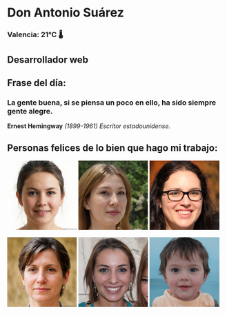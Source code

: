 # Don Antonio Suárez
### Valencia:  21°C 🌡️
## Desarrollador web
## Frase del día:
<!-- START QUOTE -->
### La gente buena, si se piensa un poco en ello, ha sido siempre gente alegre.
**Ernest Hemingway** *(1899-1961) Escritor estadounidense.*
<!-- END QUOTE -->






## Personas felices de lo bien que hago mi trabajo:

<p float="left">
  <img src="src/image_0.png" width="32%" />
  <img src="src/image_1.png" width="32%" /> 
  <img src="src/image_2.png" width="32%" />
</p>
<p float="left">
  <img src="src/image_3.png" width="32%" />
  <img src="src/image_4.png" width="32%" /> 
  <img src="src/image_5.png" width="32%" />
</p>